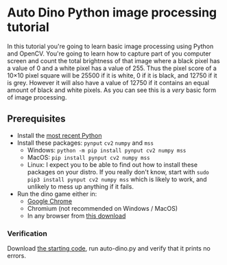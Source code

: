 # Auto Dino Python image processing tutorial

In this tutorial you're going to learn basic image processing using Python and OpenCV. You're going to learn how to capture part of you computer screen and count the total brightness of that image where a black pixel has a value of 0 and a white pixel has a value of 255. Thus the pixel score of a 10×10 pixel square will be 25500 if it is white, 0 if it is black, and 12750 if it is grey. However it will also have a value of 12750 if it contains an equal amount of black and white pixels. As you can see this is a _very_ basic form of image processing.

## Prerequisites

- Install the [most recent Python](https://www.python.org/downloads/release)
- Install these packages: `pynput` `cv2` `numpy` and `mss`
  - Windows: `python -m pip install pynput cv2 numpy mss`
  - MacOS: `pip install pynput cv2 numpy mss`
  - Linux: I expect you to be able to find out how to install these packages on your distro. If you really don't know, start with `sudo pip3 install pynput cv2 numpy mss` which is likely to work, and unlikely to mess up anything if it fails.
- Run the dino game either in:
  - [Google Chrome](https://chrome.google.com)
  - Chromium (not recommended on Windows / MacOS)
  - In any browser from [this download](https://github.com/wayou/t-rex-runner)

### Verification

Download [the starting code](https://github.com/Ghostbird/BUKpinse20-Koding-dino/archive/0-prerequisites.zip), run auto-dino.py and verify that it prints no errors.
